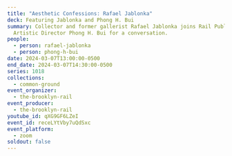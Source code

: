 ```yaml
---
title: "Aesthetic Confessions: Rafael Jablonka"
deck: Featuring Jablonka and Phong H. Bui
summary: Collector and former gallerist Rafael Jablonka joins Rail Publisher and
  Artistic Director Phong H. Bui for a conversation.
people:
  - person: rafael-jablonka
  - person: phong-h-bui
date: 2024-03-07T13:00:00-0500
end_date: 2024-03-07T14:30:00-0500
series: 1018
collections:
  - common-ground
event_organizer:
  - the-brooklyn-rail
event_producer:
  - the-brooklyn-rail
youtube_id: qXG9GF6LZeI
event_id: receLYtVby7uQdSxc
event_platform:
  - zoom
soldout: false
---
```

